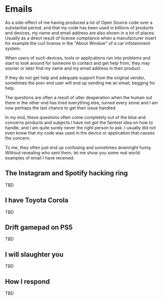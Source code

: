 # Emails

As a side-effect of me having produced a lot of Open Source code over a
substantial period, and that my code has been used in billions of products and
devices, my name and email address are also shown in a lot of places. Usually
as a direct result of license compliance when a manufacturer insert for
example the curl license in the "About Window" of a car infotainment system.

When users of such devices, tools or applications run into problems and start
to look around for someone to contact and get help from, they may sooner or
later find my name and my email address in their product.

If they do not get help and adequate support from the original vendor,
sometimes the poor end user will end up sending me an email, begging for help.

The questions are often a result of utter desperation when the human out there
in the other end has tried everything else, turned every stone and I am now
perhaps the last chance to get their issue handled.

In my end, these questions often come completely out of the blue and concerns
products and subjects I have not got the faintest idea on how to handle, and I
am quite surely never the right person to ask. I usually did not even know
that my code was used in the device or application that causes the concern.

To me, they often just end up confusing and sometimes downright funny. Without
revealing who sent them, let me show you some real world examples of email I
have received.

## The Instagram and Spotify hacking ring

TBD

## I have Toyota Corola

TBD

## Drift gamepad on PS5

TBD

## I will slaughter you

TBD

## How I respond

TBD

